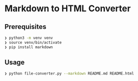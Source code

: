 # Markdown to HTML Converter

## Prerequisites

```bash
❯ python3 -m venv venv
❯ source venv/bin/activate
❯ pip install markdown

```

## Usage

```bash
❯ python file-converter.py --markdown README.md README.html
```
